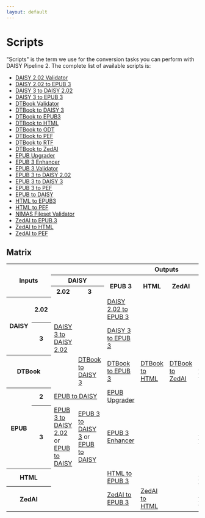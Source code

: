 ```yaml
---
layout: default
---
```

# Scripts

"Scripts" is the term we use for the conversion tasks you can perform
with DAISY Pipeline 2. The complete list of available scripts is:

* [DAISY 2.02 Validator]({{site.baseurl}}/modules/daisy202-validator)
* [DAISY 2.02 to EPUB 3]({{site.baseurl}}/modules/daisy202-to-epub3)
* [DAISY 3 to DAISY 2.02]({{site.baseurl}}/modules/daisy3-to-daisy202)
* [DAISY 3 to EPUB 3]({{site.baseurl}}/modules/daisy3-to-epub3)
* [DTBook Validator]({{site.baseurl}}/modules/dtbook-validator)
* [DTBook to DAISY 3]({{site.baseurl}}/modules/dtbook-to-daisy3)
* [DTBook to EPUB3]({{site.baseurl}}/modules/dtbook-to-epub3)
* [DTBook to HTML]({{site.baseurl}}/modules/dtbook-to-html)
* [DTBook to ODT]({{site.baseurl}}/modules/dtbook-to-odt)
* [DTBook to PEF]({{site.baseurl}}/modules/braille/dtbook-to-pef)
* [DTBook to RTF]({{site.baseurl}}/modules/dtbook-to-rtf)
* [DTBook to ZedAI]({{site.baseurl}}/modules/dtbook-to-zedai)
* [EPUB Upgrader]({{site.baseurl}}/modules/epub2-to-epub3)
* [EPUB 3 Enhancer]({{site.baseurl}}/modules/epub3-to-epub3)
* [EPUB 3 Validator]({{site.baseurl}}/modules/epub3-validator)
* [EPUB 3 to DAISY 2.02]({{site.baseurl}}/modules/epub3-to-daisy202)
* [EPUB 3 to DAISY 3]({{site.baseurl}}/modules/epub3-to-daisy3)
* [EPUB 3 to PEF]({{site.baseurl}}/modules/braille/epub3-to-pef)
* [EPUB to DAISY]({{site.baseurl}}/modules/epub-to-daisy)
* [HTML to EPUB3]({{site.baseurl}}/modules/html-to-epub3)
* [HTML to PEF]({{site.baseurl}}/modules/braille/html-to-pef)
* [NIMAS Fileset Validator]({{site.baseurl}}/modules/nimas-fileset-validator)
* [ZedAI to EPUB 3]({{site.baseurl}}/modules/zedai-to-epub3)
* [ZedAI to HTML]({{site.baseurl}}/modules/zedai-to-html)
* [ZedAI to PEF]({{site.baseurl}}/modules/braille/zedai-to-pef)


## Matrix

<table id="scripts-matrix">
  <tr>
    <th colspan="2" rowspan="3">Inputs</th>
    <th colspan="8">Outputs</th>
  </tr>
  <tr>
    <th colspan="2">DAISY</th>
    <th rowspan="2">EPUB 3</th>
    <th rowspan="2">HTML</th>
    <th rowspan="2">ZedAI</th>
    <th rowspan="2">PEF</th>
    <th rowspan="2">RTF</th>
    <th rowspan="2">ODT</th>
  </tr>
  <tr>
    <th>2.02</th>
    <th>3</th>
  </tr>
  <tr>
    <th rowspan="2">DAISY</th>
    <th>2.02</th>
    <td></td>
    <td></td>
    <td><a href="{{site.baseurl}}/modules/daisy202-to-epub3">DAISY 2.02 to EPUB 3</a></td>
    <td></td>
    <td></td>
    <td></td>
    <td></td>
    <td></td>
  </tr>
  <tr>
    <th>3</th>
    <td><a href="{{site.baseurl}}/modules/daisy3-to-daisy202">DAISY 3 to DAISY 2.02</a></td>
    <td></td>
    <td><a href="{{site.baseurl}}/modules/daisy3-to-epub3">DAISY 3 to EPUB 3</a></td>
    <td></td>
    <td></td>
    <td></td>
    <td></td>
    <td></td>
  </tr>
  <tr>
    <th colspan="2">DTBook</th>
    <td></td>
    <td><a href="{{site.baseurl}}/modules/dtbook-to-daisy3">DTBook to DAISY 3</a></td>
    <td><a href="{{site.baseurl}}/modules/dtbook-to-epub3">DTBook to EPUB 3</a></td>
    <td><a href="{{site.baseurl}}/modules/dtbook-to-html">DTBook to HTML</a></td>
    <td><a href="{{site.baseurl}}/modules/dtbook-to-zedai">DTBook to ZedAI</a></td>
    <td><a href="{{site.baseurl}}/modules/braille/dtbook-to-pef">DTBook to PEF</a></td>
    <td><a href="{{site.baseurl}}/modules/dtbook-to-rtf">DTBook to RTF</a></td>
    <td><a href="{{site.baseurl}}/modules/dtbook-to-odt">DTBook to ODT</a></td>
  </tr>
  <tr>
    <th rowspan="2">EPUB</th>
    <th>2</th>
    <td colspan="2"><a href="{{site.baseurl}}/modules/epub-to-daisy">EPUB to DAISY</a></td>
    <td><a href="{{site.baseurl}}/modules/epub2-to-epub3">EPUB Upgrader</a></td>
    <td></td>
    <td></td>
    <td></td>
    <td></td>
    <td></td>
  </tr>
  <tr>
    <th>3</th>
    <td><a href="{{site.baseurl}}/modules/epub3-to-daisy202">EPUB 3 to DAISY 2.02</a> or
        <a href="{{site.baseurl}}/modules/epub-to-daisy">EPUB to DAISY</a></td>
    <td><a href="{{site.baseurl}}/modules/epub3-to-daisy3">EPUB 3 to DAISY 3</a> or
        <a href="{{site.baseurl}}/modules/epub-to-daisy">EPUB to DAISY</a></td>
    <td><a href="{{site.baseurl}}/modules/epub3-to-epub3">EPUB 3 Enhancer</a></td>
    <td></td>
    <td></td>
    <td><a href="{{site.baseurl}}/modules/braille/epub3-to-pef">EPUB 3 to PEF</a></td>
    <td></td>
    <td></td>
  </tr>
  <tr>
    <th colspan="2">HTML</th>
    <td></td>
    <td></td>
    <td><a href="{{site.baseurl}}/modules/html-to-epub3">HTML to EPUB 3</a></td>
    <td></td>
    <td></td>
    <td><a href="{{site.baseurl}}/modules/braille/html-to-pef">HTML to PEF</a></td>
    <td></td>
    <td></td>
  </tr>
  <tr>
    <th colspan="2">ZedAI</th>
    <td></td>
    <td></td>
    <td><a href="{{site.baseurl}}/modules/zedai-to-epub3">ZedAI to EPUB 3</a></td>
    <td><a href="{{site.baseurl}}/modules/zedai-to-html">ZedAI to HTML</a></td>
    <td></td>
    <td><a href="{{site.baseurl}}/modules/braille/zedai-to-pef">ZedAI to PEF</a></td>
    <td></td>
    <td></td>
  </tr>
</table>
